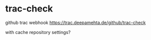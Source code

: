 trac-check
==========

github trac webhook https://trac.deepamehta.de/github/trac-check

with cache repository settings?
